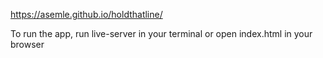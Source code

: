 https://asemle.github.io/holdthatline/

To run the app, run live-server in your terminal or open index.html in your browser
